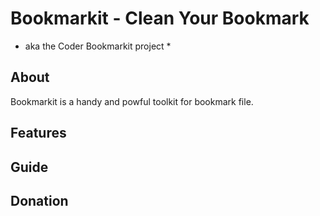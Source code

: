 # Bookmarkit - Clean Your Bookmark #
* aka the Coder Bookmarkit project *

About
-----
Bookmarkit is a handy and powful toolkit for bookmark file.

Features
--------


Guide
-----


Donation
--------
